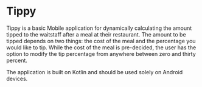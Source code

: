 # Tippy

Tippy is a basic Mobile application for dynamically calculating the amount tipped to the waitstaff after a meal at their restaurant. 
The amount to be tipped depends on two things: the cost of the meal and the percentage you would like to tip. While the cost of the meal is pre-decided,
the user has the option to modify the tip percentage from anywhere between zero and thirty percent.

The application is built on Kotlin and should be used solely on Android devices. 
